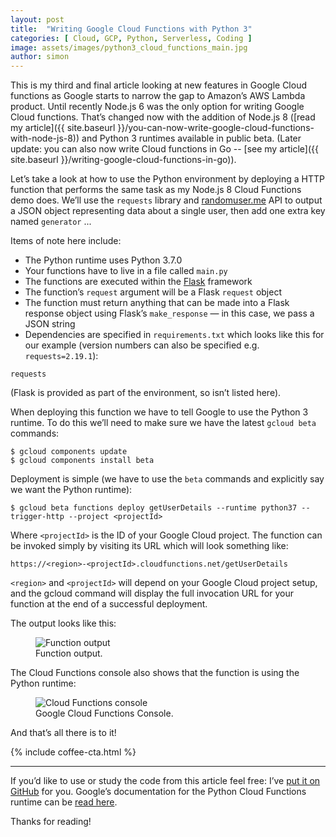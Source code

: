 ```yaml
---
layout: post
title:  "Writing Google Cloud Functions with Python 3"
categories: [ Cloud, GCP, Python, Serverless, Coding ]
image: assets/images/python3_cloud_functions_main.jpg
author: simon
---
```

This is my third and final article looking at new features in Google Cloud functions as Google starts to narrow the gap to Amazon’s AWS Lambda product. Until recently Node.js 6 was the only option for writing Google Cloud functions. That’s changed now with the addition of Node.js 8 ([read my article]({{ site.baseurl }}/you-can-now-write-google-cloud-functions-with-node-js-8)) and Python 3 runtimes available in public beta. (Later update: you can also now write Cloud functions in Go -- [see my article]({{ site.baseurl }}/writing-google-cloud-functions-in-go)).

Let’s take a look at how to use the Python environment by deploying a HTTP function that performs the same task as my Node.js 8 Cloud Functions demo does. We’ll use the `requests` library and [randomuser.me](https://randomuser.me/) API to output a JSON object representing data about a single user, then add one extra key named `generator` ...

<script src="https://gist.github.com/simonprickett/330a0892643b8fb1fc4e03a27437f875.js"></script>

Items of note here include:

* The Python runtime uses Python 3.7.0
* Your functions have to live in a file called `main.py`
* The functions are executed within the [Flask](https://palletsprojects.com/p/flask/) framework
* The function’s `request` argument will be a Flask `request` object
* The function must return anything that can be made into a Flask response object using Flask’s `make_response` — in this case, we pass a JSON string
* Dependencies are specified in `requirements.txt` which looks like this for our example (version numbers can also be specified e.g. `requests=2.19.1`):

```
requests
```

(Flask is provided as part of the environment, so isn’t listed here).

When deploying this function we have to tell Google to use the Python 3 runtime. To do this we’ll need to make sure we have the latest `gcloud beta` commands:

```
$ gcloud components update
$ gcloud components install beta
```

Deployment is simple (we have to use the `beta` commands and explicitly say we want the Python runtime):

```
$ gcloud beta functions deploy getUserDetails --runtime python37 --trigger-http --project <projectId>
```

Where `<projectId>` is the ID of your Google Cloud project. The function can be invoked simply by visiting its URL which will look something like:

```
https://<region>-<projectId>.cloudfunctions.net/getUserDetails
```

`<region>` and `<projectId>` will depend on your Google Cloud project setup, and the gcloud command will display the full invocation URL for your function at the end of a successful deployment.

The output looks like this:

<figure class="figure">
  <img src="{{ site.baseurl }}/assets/images/python3_cloud_functions_output.png" class="figure-img img-fluid" alt="Function output">
  <figcaption class="figure-caption text-center">Function output.</figcaption>
</figure>

The Cloud Functions console also shows that the function is using the Python runtime:

<figure class="figure">
  <img src="{{ site.baseurl }}/assets/images/python3_cloud_functions_console.png" class="figure-img img-fluid" alt="Cloud Functions console">
  <figcaption class="figure-caption text-center">Google Cloud Functions Console.</figcaption>
</figure>

And that’s all there is to it!

{% include coffee-cta.html %}

---

If you’d like to use or study the code from this article feel free: I’ve [put it on GitHub](https://github.com/simonprickett/google-cloud-functions-python) for you. Google’s documentation for the Python Cloud Functions runtime can be [read here](https://cloud.google.com/functions/docs/concepts/python-runtime).

Thanks for reading!